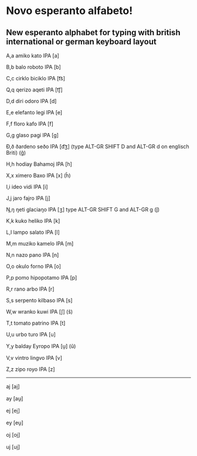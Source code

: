 # Novo esperanto alfabeto! 
## New esperanto alphabet for typing with british international or german keyboard layout

A,a amiko	kato IPA [a]

B,b balo roboto IPA [b]

C,c cirklo biciklo IPA [t͡s]

Q,q qerizo aqeti IPA [t͡ʃ]

D,d diri odoro IPA [d]

E,e elefanto legi IPA [e]

F,f floro kafo IPA [f]

G,g glaso pagi IPA [g]

Ð,ð ðardeno seðo IPA [d͡ʒ] (type ALT-GR SHIFT D and ALT-GR d on englisch Briti)	  (ĝ)

H,h hodiay Bahamoj IPA [h]

X,x ximero Baxo IPA [x]   (ĥ)

I,i ideo vidi IPA [i]

J,j jaro fajro IPA [j]

Ŋ,ŋ ŋeti glaciaŋo IPA [ʒ] type ALT-GR SHIFT G and ALT-GR g   (ĵ)

K,k kuko heliko IPA [k]

L,l lampo salato IPA [l]

M,m muziko kamelo IPA [m]

N,n nazo pano IPA [n]

O,o okulo forno IPA [o]

P,p pomo hipopotamo IPA [p]

R,r rano arbo IPA [r]

S,s serpento kilbaso IPA [s]

W,w wranko kuwi IPA [ʃ]    (ŝ)

T,t tomato patrino IPA [t]

U,u urbo turo IPA [u]

Y,y balday Eyropo IPA [u̯]    (û)

V,v vintro lingvo IPA [v]

Z,z zipo royo IPA [z]


----------

aj	[ai̯]

ay	[au̯]

ej	[ei̯]

ey	[eu̯]

oj	[oi̯]

uj	[ui̯]
